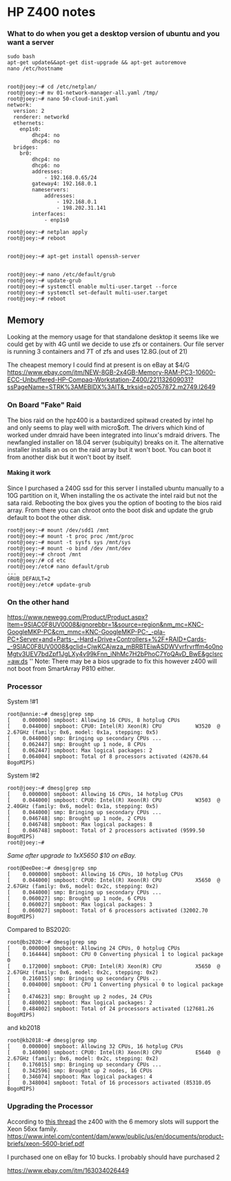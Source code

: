 # HP Z400 notes

### What to do when you get a desktop version of ubuntu and you want a server
	
	sudo bash
	apt-get update&&apt-get dist-upgrade && apt-get autoremove
	nano /etc/hostname 
	
	
	root@joey:~# cd /etc/netplan/
	root@joey:~# mv 01-network-manager-all.yaml /tmp/
	root@joey:~# nano 50-cloud-init.yaml
	network:
	  version: 2
	  renderer: networkd
	  ethernets:
	    enp1s0:
	        dhcp4: no
	        dhcp6: no
	  bridges:
	    br0:
	        dhcp4: no
	        dhcp6: no
	        addresses:
	            - 192.168.0.65/24
	        gateway4: 192.168.0.1
	        nameservers:
	            addresses:
	                - 192.168.0.1
	                - 198.202.31.141
	        interfaces:
	            - enp1s0
	
	root@joey:~# netplan apply
	root@joey:~# reboot
	
	
	root@joey:~# apt-get install openssh-server
	
	
	root@joey:~# nano /etc/default/grub
	root@joey:~# update-grub
	root@joey:~# systemctl enable multi-user.target --force
	root@joey:~# systemctl set-default multi-user.target 
	root@joey:~# reboot
	
## Memory
Looking at the memory usage for that standalone desktop it seems like we could get by with 4G until we decide to use zfs or containers. Our file server is running 3 containers and 7T of zfs and uses 12.8G.(out of 21)

The cheapest memory I could find at present is on eBay at $4/G
https://www.ebay.com/itm/NEW-8GB-2x4GB-Memory-RAM-PC3-10600-ECC-Unbuffered-HP-Compaq-Workstation-Z400/221132609031?ssPageName=STRK%3AMEBIDX%3AIT&_trksid=p2057872.m2749.l2649

### On Board "Fake" Raid
The bios raid on the hpz400 is a bastardized spitwad created by intel hp and only seems to play well with micro$oft. The drivers which kind of worked under dmraid have been integrated into linux's mdraid drivers. The newfangled installer on 18.04 server (subiquity) breaks on it. The alternative installer installs an os on the raid array but it won't boot. You can boot it from another disk but it won't boot by itself. 

#### Making it work
Since I purchased a 240G ssd for this server I installed ubuntu manually to a 10G partition on it, When installing the os activate the intel raid but not the sata raid. Rebooting the box gives you the option of booting to the bios raid array. From there you can chroot onto the boot disk and update the grub default to boot the other disk.

	
	root@joey:~# mount /dev/sdd1 /mnt
	root@joey:~# mount -t proc proc /mnt/proc
	root@joey:~# mount -t sysfs sys /mnt/sys
	root@joey:~# mount -o bind /dev /mnt/dev
	root@joey:~# chroot /mnt
	root@joey:/# cd etc
	root@joey:/etc# nano default/grub
	...
	GRUB_DEFAULT=2
	root@joey:/etc# update-grub
	

### On the other hand
https://www.newegg.com/Product/Product.aspx?Item=9SIAC0F8UV0008&ignorebbr=1&source=region&nm_mc=KNC-GoogleMKP-PC&cm_mmc=KNC-GoogleMKP-PC-_-pla-PC+Server+and+Parts-_-Hard+Drive+Controllers+%2F+RAID+Cards-_-9SIAC0F8UV0008&gclid=CjwKCAjwza_mBRBTEiwASDWVvrfrvrffm4o0noMgtv3UEV7bdZpf1JgLXy4v99kFnn_iNhMc7H2bPhoC7YoQAvD_BwE&gclsrc=aw.ds
'' Note: There may be a bios upgrade to fix this however z400 will not boot from SmartArray P810 either.
### Processor
System !#1
	
	root@annie:~# dmesg|grep smp
	[    0.000000] smpboot: Allowing 16 CPUs, 8 hotplug CPUs
	[    0.044000] smpboot: CPU0: Intel(R) Xeon(R) CPU           W3520  @ 2.67GHz (family: 0x6, model: 0x1a, stepping: 0x5)
	[    0.044000] smp: Bringing up secondary CPUs ...
	[    0.062447] smp: Brought up 1 node, 8 CPUs
	[    0.062447] smpboot: Max logical packages: 2
	[    0.064004] smpboot: Total of 8 processors activated (42670.64 BogoMIPS)
	
System !#2
	
	root@joey:~# dmesg|grep smp
	[    0.000000] smpboot: Allowing 16 CPUs, 14 hotplug CPUs
	[    0.044000] smpboot: CPU0: Intel(R) Xeon(R) CPU           W3503  @ 2.40GHz (family: 0x6, model: 0x1a, stepping: 0x5)
	[    0.044000] smp: Bringing up secondary CPUs ...
	[    0.046748] smp: Brought up 1 node, 2 CPUs
	[    0.046748] smpboot: Max logical packages: 8
	[    0.046748] smpboot: Total of 2 processors activated (9599.50 BogoMIPS)
	root@joey:~# 
	
_Same after upgrade to 1xX5650 $10 on eBay._
	
	root@DeeDee:~# dmesg|grep smp
	[    0.000000] smpboot: Allowing 16 CPUs, 10 hotplug CPUs
	[    0.044000] smpboot: CPU0: Intel(R) Xeon(R) CPU           X5650  @ 2.67GHz (family: 0x6, model: 0x2c, stepping: 0x2)
	[    0.044000] smp: Bringing up secondary CPUs ...
	[    0.060027] smp: Brought up 1 node, 6 CPUs
	[    0.060027] smpboot: Max logical packages: 3
	[    0.060027] smpboot: Total of 6 processors activated (32002.70 BogoMIPS)
	
Compared to BS2020:

	
	root@bs2020:~# dmesg|grep smp
	[    0.000000] smpboot: Allowing 24 CPUs, 0 hotplug CPUs
	[    0.164444] smpboot: CPU 0 Converting physical 1 to logical package 0
	[    0.172000] smpboot: CPU0: Intel(R) Xeon(R) CPU           X5650  @ 2.67GHz (family: 0x6, model: 0x2c, stepping: 0x2)
	[    0.216015] smp: Bringing up secondary CPUs ...
	[    0.004000] smpboot: CPU 1 Converting physical 0 to logical package 1
	[    0.474623] smp: Brought up 2 nodes, 24 CPUs
	[    0.480002] smpboot: Max logical packages: 2
	[    0.484002] smpboot: Total of 24 processors activated (127681.26 BogoMIPS)
	

and kb2018

	
	root@kb2018:~# dmesg|grep smp
	[    0.000000] smpboot: Allowing 32 CPUs, 16 hotplug CPUs
	[    0.140000] smpboot: CPU0: Intel(R) Xeon(R) CPU           E5640  @ 2.67GHz (family: 0x6, model: 0x2c, stepping: 0x2)
	[    0.176015] smp: Bringing up secondary CPUs ...
	[    0.342596] smp: Brought up 2 nodes, 16 CPUs
	[    0.346074] smpboot: Max logical packages: 4
	[    0.348004] smpboot: Total of 16 processors activated (85310.05 BogoMIPS)
	

### Upgrading the Processor
According to [this thread](https://h30434.www3.hp.com/t5/Business-PCs-Workstations-and-Point-of-Sale-Systems/HP-Z400-CPU-upgrade/td-p/5048908) the z400 with the 6 memory slots will support the Xeon 56xx family.
https://www.intel.com/content/dam/www/public/us/en/documents/product-briefs/xeon-5600-brief.pdf

I purchased one on eBay for 10 bucks. I probably should have purchased 2

https://www.ebay.com/itm/163034026449

